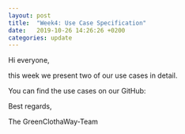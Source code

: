 ```yaml
---
layout: post
title:  "Week4: Use Case Specification"
date:   2019-10-26 14:26:26 +0200
categories: update
---
```


Hi everyone,

this week we present two of our use cases in detail. 

You can find the use cases on our GitHub:

Best regards,

The GreenClothaWay-Team
